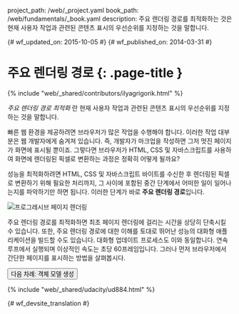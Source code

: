 project_path: /web/_project.yaml
book_path: /web/fundamentals/_book.yaml
description: 주요 렌더링 경로를 최적화하는 것은 현재 사용자 작업과 관련된 콘텐츠 표시의 우선순위를 지정하는 것을 말합니다.

{# wf_updated_on: 2015-10-05 #}
{# wf_published_on: 2014-03-31 #}

# 주요 렌더링 경로 {: .page-title }

{% include "web/_shared/contributors/ilyagrigorik.html" %}


_주요 렌더링 경로 최적화_ 란 현재 사용자 작업과 관련된 콘텐츠 표시의
우선순위를 지정하는 것을 말합니다.

빠른 웹 환경을 제공하려면 브라우저가 많은 작업을 수행해야 합니다. 이러한 작업
대부분은 웹 개발자에게 숨겨져 있습니다. 즉, 개발자가 마크업을 작성하면 그저 멋진
페이지가 화면에 표시될 뿐이죠. 그렇다면 브라우저가
HTML, CSS 및 자바스크립트를 사용하여 화면에 렌더링된 픽셀로 변환하는 과정은 정확히 어떻게 될까요?

성능을 최적화하려면 HTML, CSS 및 자바스크립트 바이트를 수신한 후
렌더링된 픽셀로 변환하기 위해 필요한 처리까지, 그 사이에 포함된 중간 단계에서
어떠한 일이 일어나는지를 파악하기만 하면 됩니다. 이러한 단계가 바로
**주요 렌더링 경로**입니다.

<img src="images/progressive-rendering.png"  alt="프로그레시브 페이지 렌더링">

주요 렌더링 경로를 최적화하면 최초 페이지 렌더링에 걸리는 시간을
상당히 단축시킬 수 있습니다. 또한, 주요
렌더링 경로에 대한 이해를 토대로 뛰어난 성능의 대화형 애플리케이션을
빌드할 수도 있습니다. 대화형 업데이트 프로세스도 이와 동일합니다. 연속 루프에서 실행되며 이상적인 속도는 초당 60프레임입니다. 그러나 먼저 브라우저에서 간단한 페이지를 표시하는 방법을 살펴봅시다.

<a href="constructing-the-object-model" class="gc-analytics-event"
    data-category="CRP" data-label="Next / Constructing the Object Model">
  <button>다음 차례: 객체 모델 생성</button>
</a>

{% include "web/_shared/udacity/ud884.html" %}


{# wf_devsite_translation #}
